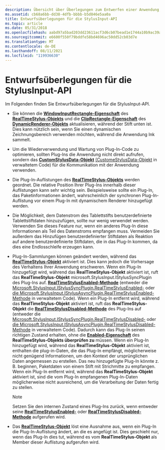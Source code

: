 ```yaml
---
description: Übersicht über Überlegungen zum Entwerfen einer Anwendung, die die Anwendungsprogrammierschnittstellen (APIs) stylusInput verwendet.
ms.assetid: cb68a6bb-dd38-4dfb-bbbb-b5d846e5aa0a
title: Entwurfsüberlegungen für die StylusInput-API
ms.topic: article
ms.date: 05/31/2018
ms.openlocfilehash: aabd97a5bad203dd23611acf3d6cb07bead1e1744a10b9ac39afe8a53e65597d
ms.sourcegitcommit: e6600f550f79bddfe58bd4696ac50dd52cb03d7e
ms.translationtype: MT
ms.contentlocale: de-DE
ms.lasthandoff: 08/11/2021
ms.locfileid: "119936630"
---
```

# <a name="design-considerations-for-the-stylusinput-api"></a>Entwurfsüberlegungen für die StylusInput-API

Im Folgenden finden Sie Entwurfsüberlegungen für die StylusInput-API.

-   Sie können die [**WindowInputRectangle-Eigenschaft**](/windows/desktop/api/RTSCom/nf-rtscom-irealtimestylus-get_windowinputrectangle) des [**RealTimeStylus-Objekts**](realtimestylus-class.md) und die [**ClipRectangle-Eigenschaft**](/windows/desktop/api/RTSCom/nf-rtscom-idynamicrenderer-get_cliprectangle) des [**DynamicRenderer-Objekts**](/previous-versions/windows/desktop/legacy/ms701168(v=vs.85)) aktualisieren, während der Stift unten ist. Dies kann nützlich sein, wenn Sie einen dynamischen Zeichnungsbereich verwenden möchten, während die Anwendung Ink sammelt.
-   Um die Wiederverwendung und Wartung von Plug-In-Code zu optimieren, sollten Plug-Ins die Anwendung nicht direkt aufrufen, sondern das [**CustomStylusData-Objekt**](/windows/desktop/api/RTSCom/nf-rtscom-istylusplugin-customstylusdataadded) [(CustomeStylusData-Objekt](/previous-versions/ms824747(v=msdn.10)) in verwaltetem Code) für die Kommunikation mit der Anwendung verwenden.
-   Die Plug-In-Auflistungen des [**RealTimeStylus-Objekts**](realtimestylus-class.md) werden geordnet. Die relative Position Ihrer Plug-Ins innerhalb dieser Auflistungen kann sehr wichtig sein. Beispielsweise sollte ein Plug-In, das Paketinformationen ändert, wahrscheinlich der synchronen Plug-In-Auflistung vor einem Plug-In mit dynamischem Renderer hinzugefügt werden.
-   Die Möglichkeit, dem Datenstrom des Tablettstifts benutzerdefinierte Tablettstiftdaten hinzuzufügen, sollte nur wenig verwendet werden. Verwenden Sie dieses Feature nur, wenn ein anderes Plug-In diese Informationen als Teil des Datenstroms empfangen muss. Vermeiden Sie außerdem das Hinzufügen benutzerdefinierter Stiftdaten als Reaktion auf andere benutzerdefinierte Stiftdaten, die in das Plug-In kommen, da dies eine Endlosschleife erzeugen kann.
-   Plug-In-Sammlungen können geändert werden, während das [**RealTimeStylus-Objekt**](realtimestylus-class.md) aktiviert ist. Dies kann jedoch die Vorhersage des Verhaltens Ihrer Anwendung erschweren. Wenn ein Plug-In hinzugefügt wird, während das **RealTimeStylus-Objekt** aktiviert ist, ruft das **RealTimeStylus-Objekt** microsoft.StylusInput.IStylusSyncPlugin des Plug-Ins auf. [**RealTimeStylusEnabled-Methode**](/windows/desktop/api/RTSCom/nf-rtscom-istylusplugin-realtimestylusenabled) (entweder die [Microsoft.StylusInput.IStylusSyncPlugin.RealTimeStylusEnabled-](/previous-versions/ms824758(v=msdn.10)) oder [die Microsoft.StylusInput.IStylusAsyncPlugin.RealTimeStylusEnabled-Methode](/previous-versions/ms824775(v=msdn.10)) in verwaltetem Code). Wenn ein Plug-In entfernt wird, während das **RealTimeStylus-Objekt** aktiviert ist, ruft das **RealTimeStylus-Objekt** die [**RealTimeStylusDisabled-Methode**](/windows/desktop/api/RTSCom/nf-rtscom-istylusplugin-realtimestylusdisabled) des Plug-Ins auf (entweder die [Microsoft.StylusInput.IStylusSyncPlugin.RealTimeStylusDisabled-](/previous-versions/ms824757(v=msdn.10)) oder [die Microsoft.StylusInput.IStylusAsyncPlugin.RealTimeStylusDisabled-Methode](/previous-versions/ms824774(v=msdn.10)) in verwaltetem Code). Dadurch kann das Plug-In seinen richtigen Zustand erhalten, ohne die [**Enabled-Eigenschaft**](/windows/desktop/api/RTSCom/nf-rtscom-irealtimestylus-get_enabled) des **RealTimeStylus-Objekts überprüfen zu** müssen. Wenn ein Plug-In hinzugefügt wird, während das **RealTimeStylus-Objekt** aktiviert ist, enthalten die plug-in-Daten, die das Plug-In empfängt, möglicherweise nicht genügend Informationen, um den Kontext der ursprünglichen Daten angemessen zu erstellen. Das neu hinzugefügte Plug-In könnte z. B. beginnen, Paketdaten von einem Stift mit Strichmitte zu empfangen. Wenn ein Plug-In entfernt wird, während das **RealTimeStylus-Objekt** aktiviert ist, sind die vom Plug-In empfangenen Plug-In-Daten möglicherweise nicht ausreichend, um die Verarbeitung der Daten fertig zu stellen.
    > [!Note]  
    > Setzen Sie den internen Zustand eines Plug-Ins zurück, wenn entweder seine [**RealTimeStylusEnabled-**](/windows/desktop/api/RTSCom/nf-rtscom-istylusplugin-realtimestylusenabled) oder [**RealTimeStylusDisabled-Methode**](/windows/desktop/api/RTSCom/nf-rtscom-istylusplugin-realtimestylusdisabled) aufgerufen wird.

     

-   Das [**RealTimeStylus-Objekt**](realtimestylus-class.md) löst eine Ausnahme aus, wenn ein Plug-In die Plug-In-Auflistung ändert, an die es angefügt ist. Dies geschieht nur, wenn das Plug-In dies tut, während es vom **RealTimeStylus-Objekt** als Member dieser Auflistung aufgerufen wird.

 

 
